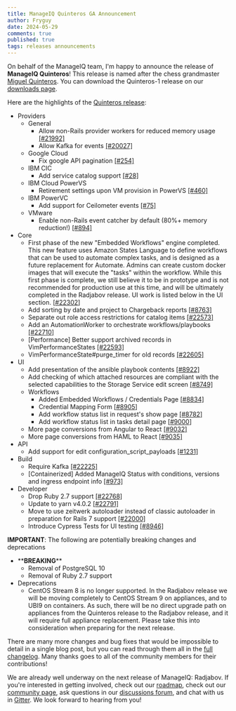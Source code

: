 ```yaml
---
title: ManageIQ Quinteros GA Announcement
author: Fryguy
date: 2024-05-29
comments: true
published: true
tags: releases announcements
---
```


On behalf of the ManageIQ team, I'm happy to announce the release of **ManageIQ Quinteros**! This release is named after the chess grandmaster [Miguel Quinteros](https://en.wikipedia.org/wiki/Miguel_Quinteros). You can download the Quinteros-1 release on our [downloads page](/download).

Here are the highlights of the [Quinteros release](https://github.com/orgs/ManageIQ/projects/13#column-19503919):

- Providers
  - General
    - Allow non-Rails provider workers for reduced memory usage [[#21992]](https://github.com/ManageIQ/manageiq/issues/21992)
    - Allow Kafka for events [[#20027]](https://github.com/ManageIQ/manageiq/issues/20027)
  - Google Cloud
    - Fix google API pagination [[#254]](https://github.com/ManageIQ/manageiq-providers-google/pull/254)
  - IBM CIC
    - Add service catalog support [[#28]](https://github.com/ManageIQ/manageiq-providers-ibm_cic/issues/28)
  - IBM Cloud PowerVS
    - Retirement settings upon VM provision in PowerVS [[#460]](https://github.com/ManageIQ/manageiq-providers-ibm_cloud/pull/460)
  - IBM PowerVC
    - Add support for Ceilometer events [[#75]](https://github.com/ManageIQ/manageiq-providers-ibm_power_vc/issues/75)
  - VMware
    - Enable non-Rails event catcher by default (80%+ memory reduction!) [[#894]](https://github.com/ManageIQ/manageiq-providers-vmware/pull/894)
- Core
  - First phase of the new "Embedded Workflows" engine completed. This new feature uses Amazon States Language to define workflows that can be used to automate complex tasks, and is designed as a future replacement for Automate. Admins can create custom docker images that will execute the "tasks" within the workflow. While this first phase is complete, we still believe it to be in prototype and is not recommended for production use at this time, and will be ultimately completed in the Radjabov release. UI work is listed below in the UI section. [[#22302](https://github.com/ManageIQ/manageiq/issues/22302)]
  - Add sorting by date and project to Chargeback reports [[#8763]](https://github.com/ManageIQ/manageiq-ui-classic/pull/8763)
  - Separate out role access restrictions for catalog items [[#22573]](https://github.com/ManageIQ/manageiq/pull/22573)
  - Add an AutomationWorker to orchestrate workflows/playbooks [[#22710]](https://github.com/ManageIQ/manageiq/pull/22710)
  - [Performance] Better support archived records in VimPerformanceStates [[#22593]](https://github.com/ManageIQ/manageiq/issues/22593)
  - VimPerformanceState#purge_timer for old records [[#22605]](https://github.com/ManageIQ/manageiq/pull/22605)
- UI
  - Add presentation of the ansible playbook contents [[#8922]](https://github.com/ManageIQ/manageiq-ui-classic/pull/8922)
  - Add checking of which attached resources are compliant with the selected capabilities to the Storage Service edit screen [[#8749]](https://github.com/ManageIQ/manageiq-ui-classic/issues/8749)
  - Workflows
    - Added Embedded Workflows / Credentials Page [[#8834]](https://github.com/ManageIQ/manageiq-ui-classic/pull/8834)
    - Credential Mapping Form [[#8905](https://github.com/ManageIQ/manageiq/issues/8905)]
    - Add workflow status list in request's show page [[#8782]](https://github.com/ManageIQ/manageiq-ui-classic/pull/8782)
    - Add workflow status list in tasks detail page [[#9000](https://github.com/ManageIQ/manageiq/issues/9000)]
  - More page conversions from Angular to React [[#9032]](https://github.com/ManageIQ/manageiq-ui-classic/issues/9032)
  - More page conversions from HAML to React [[#9035]](https://github.com/ManageIQ/manageiq-ui-classic/issues/9035)
- API
  - Add support for edit configuration_script_payloads [[#1231]](https://github.com/ManageIQ/manageiq-api/pull/1231)
- Build
  - Require Kafka [[#22225]](https://github.com/ManageIQ/manageiq/issues/22225)
  - [Containerized] Added ManageIQ Status with conditions, versions and ingress endpoint info [[#973]](https://github.com/ManageIQ/manageiq-pods/pull/973)
- Developer
  - Drop Ruby 2.7 support [[#22768]](https://github.com/ManageIQ/manageiq/pull/22768)
  - Update to yarn v4.0.2 [[#22791]](https://github.com/ManageIQ/manageiq/pull/22791)
  - Move to use zeitwerk autoloader instead of classic autoloader in preparation for Rails 7 support [[#22000]](https://github.com/ManageIQ/manageiq/issues/22000)
  - Introduce Cypress Tests for UI testing [[#8946]](https://github.com/ManageIQ/manageiq-ui-classic/issues/8946)

**IMPORTANT**: The following are potentially breaking changes and deprecations

- \*\***BREAKING**\*\*
  - Removal of PostgreSQL 10
  - Removal of Ruby 2.7 support
- Deprecations
  - CentOS Stream 8 is no longer supported. In the Radjabov release we will be moving completely to CentOS Stream 9 on appliances, and to UBI9 on containers. As such, there will be no direct upgrade path on appliances from the Quinteros release to the Radjabov release, and it will require full appliance replacement. Please take this into consideration when preparing for the next release.

There are many more changes and bug fixes that would be impossible to detail in a single blog post, but you can read through them all in the [full changelog](/changelog/petrosian-1-to-quinteros-1). Many thanks goes to all of the community members for their contributions!

We are already well underway on the next release of ManageIQ: Radjabov. If you're interested in getting involved, check out our [roadmap](https://manageiq.org/roadmap), check out our [community page](https://manageiq.org/community), ask questions in our [discussions forum](https://github.com/ManageIQ/manageiq/discussions), and chat with us in [Gitter](https://gitter.im/ManageIQ/manageiq). We look forward to hearing from you!
